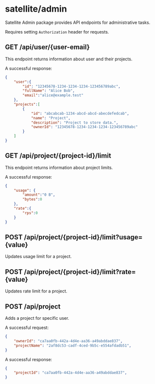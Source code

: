# satellite/admin

Satellite Admin package provides API endpoints for administrative tasks.

Requires setting `Authorization` header for requests.

## GET /api/user/{user-email}

This endpoint returns information about user and their projects.

A successful response:

```json
{
    "user":{
        "id": "12345678-1234-1234-1234-123456789abc",
        "fullName": "Alice Bob",
        "email":"alice@example.test"
    },
    "projects":[
        {
            "id": "abcabcab-1234-abcd-abcd-abecdefedcab",
            "name": "Project",
            "description": "Project to store data.",
            "ownerId": "12345678-1234-1234-1234-123456789abc"
        }
    ]
}
```

## GET /api/project/{project-id}/limit

This endpoint returns information about project limits.

A successful response:

```json
{
    "usage": {
        "amount":"0 B",
        "bytes":0
    },
    "rate":{
        "rps":0
    }
}
```

## POST /api/project/{project-id}/limit?usage={value}

Updates usage limit for a project.

## POST /api/project/{project-id}/limit?rate={value}

Updates rate limit for a project.

## POST /api/project

Adds a project for specific user.

A successful request:

```json
{
    "ownerId": "ca7aa0fb-442a-4d4e-aa36-a49abddae837",
    "projectName": "2af8dc53-cadf-4ced-9b5c-e554afdadb51",
}
```

A successful response:

```json
{
    "projectId": "ca7aa0fb-442a-4d4e-aa36-a49abddae837",
}
```